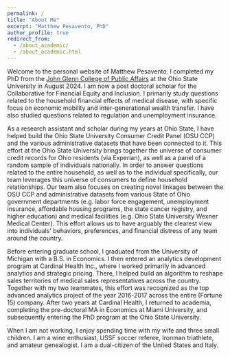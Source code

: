```yaml
---
permalink: /
title: "About Me"
excerpt: "Matthew Pesavento, PhD"
author_profile: true
redirect_from: 
  - /about_academic/
  - /about_academic.html
---
```


Welcome to the personal website of Matthew Pesavento. I completed my PhD from the [John Glenn College of Public Affairs](https://glenn.osu.edu/) at the Ohio State University in August 2024. I am now a post doctoral scholar for the Collaborative for Financial Equity and Inclusion. I primarily study questions related to the household financial effects of medical disease, with specific focus on economic mobility and inter-generational wealth transfer. I have also studied questions related to regulation and unemployment insurance.

As a research assistant and scholar during my years at Ohio State, I have helped build the Ohio State University Consumer Credit Panel (OSU CCP) and the various administrative datasets that have been connected to it. This effort at the Ohio State University brings together the universe of consumer credit records for Ohio residents (via Experian), as well as a panel of a random sample of individuals nationally. In order to answer questions related to the entire household, as well as to the individual specifically, our team leverages this universe of consumers to define household relationships. Our team also focuses on creating novel linkages between the OSU CCP and administrative datasets from various State of Ohio government departments (e.g. labor force engagement, unemployment insurance, affordable housing programs, the state cancer registry, and higher education) and medical facilities (e.g. Ohio State University Wexner Medical Center). This effort allows us to have arguably the clearest view into individuals' behaviors, preferences, and financial distress of any team around the country.

Before entering graduate school, I graduated from the University of Michigan with a B.S. in Economics. I then entered an analytics development program at Cardinal Health Inc., where I worked primarily in advanced analytics and strategic pricing. There, I helped build an algorithm to reshape sales territories of medical sales representatives across the country. Together with my two teammates, this effort was recognized as the top advanced analytics project of the year 2016-2017 across the entire (Fortune 15) company. After two years at Cardinal Health, I returned to academia, completing the pre-doctoral MA in Economics at Miami University, and subsequently entering the PhD program at the Ohio State University.

When I am not working, I enjoy spending time with my wife and three small children. I am a wine enthusiast, USSF soccer referee, Ironman triathlete, and amateur genealogist. I am a dual-citizen of the United States and Italy.







